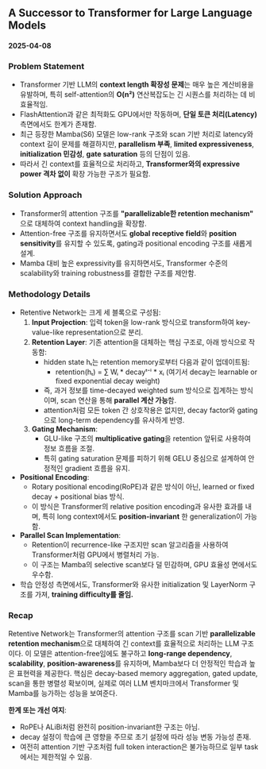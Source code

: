 ## A Successor to Transformer for Large Language Models
#### 2025-04-08

### Problem Statement
- Transformer 기반 LLM의 **context length 확장성 문제**는 매우 높은 계산비용을 유발하며, 특히 self-attention의 **O(n²)** 연산복잡도는 긴 시퀀스를 처리하는 데 비효율적임.
- FlashAttention과 같은 최적화도 GPU에서만 작동하며, **단일 토큰 처리(Latency)** 측면에서도 한계가 존재함.
- 최근 등장한 Mamba(S6) 모델은 low-rank 구조와 scan 기반 처리로 latency와 context 길이 문제를 해결하지만, **parallelism 부족**, **limited expressiveness**, **initialization 민감성**, **gate saturation** 등의 단점이 있음.
- 따라서 긴 context를 효율적으로 처리하고, **Transformer와의 expressive power 격차 없이** 확장 가능한 구조가 필요함.

### Solution Approach
- Transformer의 attention 구조를 **"parallelizable한 retention mechanism"** 으로 대체하여 context handling을 확장함.
- Attention-free 구조를 유지하면서도 **global receptive field**와 **position sensitivity**를 유지할 수 있도록, gating과 positional encoding 구조를 새롭게 설계.
- Mamba 대비 높은 expressivity를 유지하면서도, Transformer 수준의 scalability와 training robustness를 결합한 구조를 제안함.

### Methodology Details
- Retentive Network는 크게 세 블록으로 구성됨:
  1. **Input Projection**: 입력 token을 low-rank 방식으로 transform하여 key-value-like representation으로 분리.
  2. **Retention Layer**: 기존 attention을 대체하는 핵심 구조로, 아래 방식으로 작동함:
     - hidden state hₜ는 retention memory로부터 다음과 같이 업데이트됨:
       - retention(hₜ) = ∑ Wᵢ * decayᵗ⁻ⁱ * xᵢ (여기서 decay는 learnable or fixed exponential decay weight)
     - 즉, 과거 정보를 time-decayed weighted sum 방식으로 집계하는 방식이며, scan 연산을 통해 **parallel 계산 가능**함.
     - attention처럼 모든 token 간 상호작용은 없지만, decay factor와 gating으로 long-term dependency를 유사하게 반영.
  3. **Gating Mechanism**:
     - GLU-like 구조의 **multiplicative gating**을 retention 앞뒤로 사용하여 정보 흐름을 조절.
     - 특히 gating saturation 문제를 피하기 위해 GELU 중심으로 설계하여 안정적인 gradient 흐름을 유지.
- **Positional Encoding**:
  - Rotary positional encoding(RoPE)과 같은 방식이 아닌, learned or fixed decay + positional bias 방식.
  - 이 방식은 Transformer의 relative position encoding과 유사한 효과를 내며, 특히 long context에서도 **position-invariant** 한 generalization이 가능함.
- **Parallel Scan Implementation**:
  - Retention이 recurrence-like 구조지만 scan 알고리즘을 사용하여 Transformer처럼 GPU에서 병렬처리 가능.
  - 이 구조는 Mamba의 selective scan보다 덜 민감하며, GPU 효율성 면에서도 우수함.
- 학습 안정성 측면에서도, Transformer와 유사한 initialization 및 LayerNorm 구조를 가져, **training difficulty를 줄임.**

### Recap
Retentive Network는 Transformer의 attention 구조를 scan 기반 **parallelizable retention mechanism**으로 대체하여 긴 context를 효율적으로 처리하는 LLM 구조이다. 이 모델은 attention-free임에도 불구하고 **long-range dependency**, **scalability**, **position-awareness**를 유지하며, Mamba보다 더 안정적인 학습과 높은 표현력을 제공한다. 핵심은 decay-based memory aggregation, gated update, scan을 통한 병렬성 확보이며, 실제로 여러 LLM 벤치마크에서 Transformer 및 Mamba를 능가하는 성능을 보여준다.

**한계 또는 개선 여지**:
- RoPE나 ALiBi처럼 완전히 position-invariant한 구조는 아님.
- decay 설정이 학습에 큰 영향을 주므로 초기 설정에 따라 성능 변동 가능성 존재.
- 여전히 attention 기반 구조처럼 full token interaction은 불가능하므로 일부 task에서는 제한적일 수 있음.
